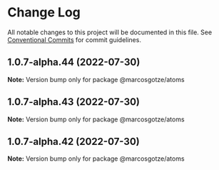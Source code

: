 # Change Log

All notable changes to this project will be documented in this file.
See [Conventional Commits](https://conventionalcommits.org) for commit guidelines.

## 1.0.7-alpha.44 (2022-07-30)

**Note:** Version bump only for package @marcosgotze/atoms





## 1.0.7-alpha.43 (2022-07-30)

**Note:** Version bump only for package @marcosgotze/atoms





## 1.0.7-alpha.42 (2022-07-30)

**Note:** Version bump only for package @marcosgotze/atoms
